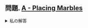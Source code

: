 ## 問題. [A - Placing Marbles](https://atcoder.jp/contests/abc081/tasks/abc081_a)

<details><summary>私の解答</summary><div>
```C++

#include <bits/stdc++.h>
using namespace std;

int main() {
  int s, s1, s2, s3, x;
  cin >> s;
  
  // s1の値
  if (s >= 100) {
    s1 = 1;
  } 
  else {
    s1 = 0;
  }
  
  // s2の値
  if (s1 == 1) {
    if (s - 100 >= 10) {
      s2 = 1;
    } else {
      s2 = 0;
    }
  }

  // s3の値
  if (s % 2 == 1) {
    s3 = 1;
  } 
  else {
    s3 = 0;
  }
  
  x = s1 + s2 + s3;
  cout << x << endl;
}
```
</div></details>
